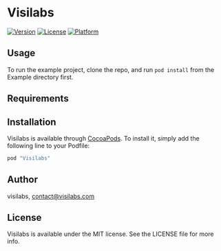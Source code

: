 # Visilabs

[![Version](https://img.shields.io/cocoapods/v/Visilabs.svg?style=flat)](http://cocoapods.org/pods/Visilabs)
[![License](https://img.shields.io/cocoapods/l/Visilabs.svg?style=flat)](http://cocoapods.org/pods/Visilabs)
[![Platform](https://img.shields.io/cocoapods/p/Visilabs.svg?style=flat)](http://cocoapods.org/pods/Visilabs)

## Usage

To run the example project, clone the repo, and run `pod install` from the Example directory first.

## Requirements

## Installation

Visilabs is available through [CocoaPods](http://cocoapods.org). To install
it, simply add the following line to your Podfile:

```ruby
pod "Visilabs"
```

## Author

visilabs, contact@visilabs.com

## License

Visilabs is available under the MIT license. See the LICENSE file for more info.
